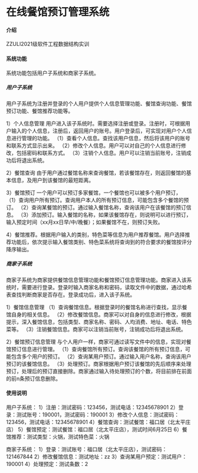 # 在线餐馆预订管理系统

#### 介绍
ZZULI2021级软件工程数据结构实训

#### 系统功能

系统功能包括用户子系统和商家子系统。
##### 用户子系统
用户子系统为注册并登录的个人用户提供个人信息管理功能、餐馆查询功能、餐馆预订功能、餐馆推荐功能等。

1）个人信息管理
用户进入该子系统时。需要选择注册或登录。注册时，可根据用户输入的个人信息，注册后，返回用户的账号。用户登录后，可实现对用户个人信息进行管理的功能。
（1）查看个人信息。查找该用户信息，然后将该用户的账号和联系方式显示出来。
（2）修改个人信息。用户可以对自己的个人信息进行修改，包括密码和联系方式。
（3）注销个人信息。用户可以注销当前账号，注销成功后将退出系统。

2）餐馆查询
由于用户通过餐馆名称来查询餐馆，若该餐馆存在，则返回餐馆的基本信息，及用户到该餐馆的最短距离。

3）餐馆预订
一个用户可以预订多家餐馆，一个餐馆也可以被多个用户预订，
（1）查询用户所有预订。查询用户本人的所有预订信息，可能包含多个餐馆的预订。
（2）查询某餐馆的预订。通过输入餐馆名称，查询该用户在该餐馆的预订信息。
（3）添加预订。输入餐馆的名称，如果该餐馆存在，则说明可以进行预订，输入预定时间（xx月xx日早/中/晚餐）；如果餐馆不在，则预订失败。

4）餐馆推荐。根据用户输入的类别，特色菜等信息为用户推荐餐馆。用户选择推荐功能后，依次提示输入餐馆类别、特色菜系统将查询到的符合要求的餐馆按评分降序输出。

##### 商家子系统
商家子系统为商家提供餐馆信息管理功能和餐馆预订信息管理功能。商家进入该系统时，需要进行登录。登录时输入商家名称和密码，读取文件中的数据，通过哈希表查找判断商家是否存在。登录成功后，进入该子系统。

1）餐馆信息管理
（1）查询餐馆信息。根据登录时的餐馆名称进行查找，显示餐馆自身的相关信息。
（2）修改餐馆信息。商家可以对自身的信息进行修改，根据提示，深入餐馆信息，包括类型、商家名称、密码、人均消费、地址、电话、特色菜等。
（3）注销餐馆信息。商家可以注销当前账号，注销成功后将退出系统。

2）餐馆预订信息管理
与个人用户一样，商家可通过读写文件中的信息，实现对餐馆预订信息进行管理。
（1）查询餐馆所有预订。查询该餐馆的所有预订信息，可能包含多个用户的预订。
（2）查询某用户预订。通过输入用户名称，查询该用户预订的该餐馆信息。
（3）处理预订。商家根据用户预订该餐馆的先后顺序来处理预订，处理后的预订直接删除。商家通过输入待处理预订的个数，将目前排在前面的前n条预订信息删除。

#### 使用说明

用户子系统：
1）注册：测试密码：123456，测试电话：12345678901
2）登录：测试账号：190001，测试密码：190001
3）修改个人信息：测试密码：123456，测试电话：12345678901
4）餐馆查询：测试餐馆：福口居（北太平庄店）
5）餐馆预定：测试餐馆：福口居（北太平庄店），测试时间6月25日
6）餐馆推荐：测试类型：火锅，测试特色菜：火锅

商家子系统：
1）登录：测试账号：福口居（北太平庄店），测试密码：121467844
2）修改餐馆信息：测试地址：zz
3）查询某用户预定：测试用户：190001
4）处理预定：测试条数：2
